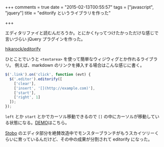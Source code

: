 +++
comments = true
date = "2015-02-13T00:55:57"
tags = ["javascript", "jquery"]
title = "editorify というライブラリを作った"

+++

エディタリファイと読むんだろうか。とにかく`fy`ってつけたかっただけな感じで言いづらい jQuery プラグインを作った。

<!--more-->

[hikarock/editorify](https://github.com/hikarock/editorify)

ひとことでいうと `<textarea>` を使って簡単なウィジウィグとか作れるライブラリ。
例えば、markdown のリンクを挿入する場合はこんな感じに書く。

```javascript
$('.link').on('click', function (evt) {
  $('.editor').editorify([
    ['clear'],
    ['insert', '[](http://example.com)'],
    ['start'],
    ['right', 1]
  ]);
});
```

`left` とか `start` とかでカーソル移動できるので `[]` の中にカーソルが移動している状態になる。[DEMO](https://hikarock.github.io/editorify/)はこちら。

[Stobo](http://www.storyboards.jp/) のエディタ部分を絶賛改造中でモンスターブランチがもうスカイツリーくらいに育っているんだけど、その中の成果が分割されて editorify になった。

